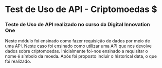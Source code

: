 # Test de Uso de API - Criptomoedas $

### Teste de Uso de API realizado no curso da Digital Innovation One

Neste módulo foi ensinado como fazer requisição de dados por meio de uma API. Neste caso foi ensinado como utilizar uma API que nos devolve dados sobre criptomoedas. Inicialmente foi-nos ensinado a requisitar o nome é símbolo da moeda. Após foi proposto incluir o historical data, o que foi realizado.

